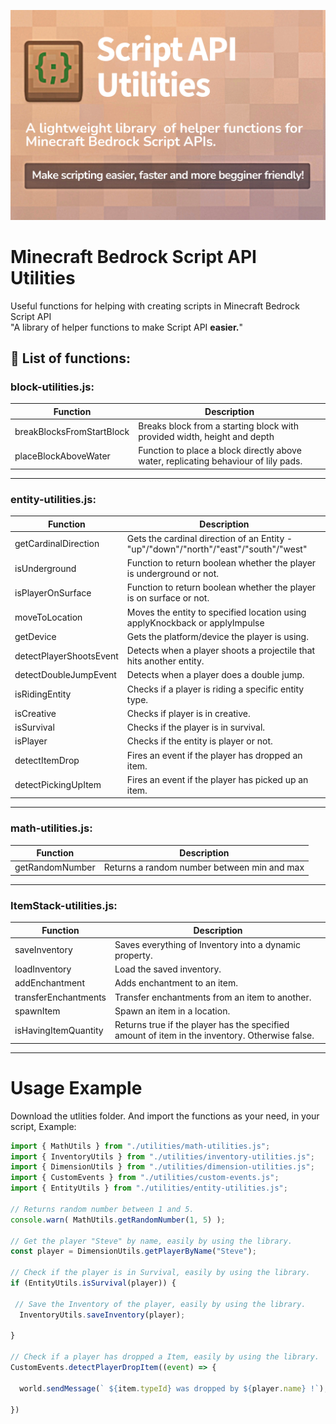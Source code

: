 ![Readme Banner](https://github.com/IMvampireXD/Script-API-Utilities/blob/d91b4c32c7309283fc92cd2dbc3df6a4492a6b25/assets/imgs/banner.png)

# Minecraft Bedrock Script API Utilities
Useful functions for helping with creating scripts in Minecraft Bedrock Script API  
"A library of helper functions to make Script API **easier.**"
## 📁 List of functions:

### block-utilities.js:
| Function | Description |
|----------|-------------|
| breakBlocksFromStartBlock | Breaks block from a starting block with provided width, height and depth |
| placeBlockAboveWater | Function to place a block directly above water, replicating behaviour of lily pads. |

---

### entity-utilities.js:
| Function | Description |
|----------|-------------|
| getCardinalDirection | Gets the cardinal direction of an Entity - "up"/"down"/"north"/"east"/"south"/"west" |
| isUnderground | Function to return boolean whether the player is underground or not. |
| isPlayerOnSurface | Function to return boolean whether the player is on surface or not. |
| moveToLocation | Moves the entity to specified location using applyKnockback or applyImpulse |
| getDevice | Gets the platform/device the player is using. |
| detectPlayerShootsEvent | Detects when a player shoots a projectile that hits another entity. |
| detectDoubleJumpEvent | Detects when a player does a double jump. |
| isRidingEntity | Checks if a player is riding a specific entity type. |
| isCreative | Checks if player is in creative. |
| isSurvival | Checks if the player is in survival. |
| isPlayer | Checks if the entity is player or not. |
| detectItemDrop | Fires an event if the player has dropped an item. |
| detectPickingUpItem | Fires an event if the player has picked up an item. |

---

### math-utilities.js:
| Function | Description |
|----------|-------------|
| getRandomNumber | Returns a random number between min and max |

---

### ItemStack-utilities.js:
| Function | Description |
|----------|-------------|
| saveInventory | Saves everything of Inventory into a dynamic property. |
| loadInventory | Load the saved inventory. |
| addEnchantment | Adds enchantment to an item. |
| transferEnchantments | Transfer enchantments from an item to another. |
| spawnItem | Spawn an item in a location. |
| isHavingItemQuantity | Returns true if the player has the specified amount of item in the inventory. Otherwise false. |

---

# Usage Example
Download the utlities folder.
And import the functions as your need, in your script, Example:
```js
import { MathUtils } from "./utilities/math-utilities.js";
import { InventoryUtils } from "./utilities/inventory-utilities.js";
import { DimensionUtils } from "./utilities/dimension-utilities.js";
import { CustomEvents } from "./utilities/custom-events.js";
import { EntityUtils } from "./utilities/entity-utilities.js";

// Returns random number between 1 and 5.
console.warn( MathUtils.getRandomNumber(1, 5) );

// Get the player "Steve" by name, easily by using the library.
const player = DimensionUtils.getPlayerByName("Steve");

// Check if the player is in Survival, easily by using the library.
if (EntityUtils.isSurvival(player)) {

 // Save the Inventory of the player, easily by using the library.
  InventoryUtils.saveInventory(player);

}

// Check if a player has dropped a Item, easily by using the library.
CustomEvents.detectPlayerDropItem((event) => {

  world.sendMessage(` ${item.typeId} was dropped by ${player.name} !`);

})
```
